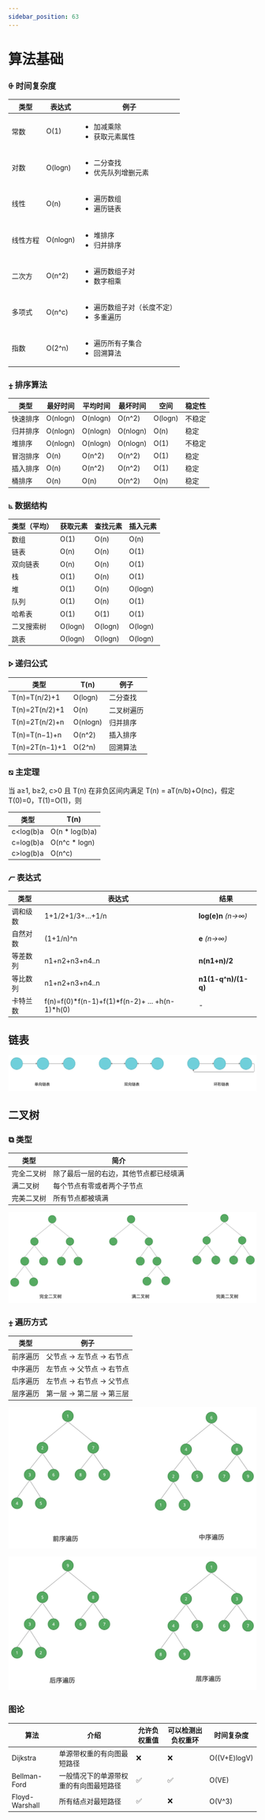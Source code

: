 ```yaml
---
sidebar_position: 63
---
```


# 算法基础

### ⨭ 时间复杂度

| 类型        | 表达式      |  例子       |
| ----------- | ----------- | ----------- |
| 常数        | O(1)        | <ul><li>加减乘除</li><li>获取元素属性</li></ul>        |
| 对数        | O(logn)     | <ul><li>二分查找</li><li>优先队列增删元素</li></ul>    |
| 线性        | O(n)        | <ul><li>遍历数组</li><li>遍历链表</li></ul>            |
| 线性方程    | O(nlogn)    | <ul><li>堆排序</li><li>归并排序</li></ul>              |
| 二次方      | O(n^2)      | <ul><li>遍历数组子对</li><li>数字相乘</li></ul>        |
| 多项式      | O(n^c)      | <ul><li>遍历数组子对（长度不定）</li><li>多重遍历</li></ul>        |
| 指数        | O(2^n)      | <ul><li>遍历所有子集合</li><li>回溯算法</li></ul>        |

### ⨦ 排序算法

| 类型        | 最好时间    |  平均时间   | 最坏时间    | 空间        |  稳定性     |
| ----------- | ----------- | ----------- | ----------- | ----------- | ----------- |
| 快速排序    | O(nlogn)    | O(nlogn)    | O(n^2)      | O(logn)     |  不稳定     |
| 归并排序    | O(nlogn)    | O(nlogn)    | O(nlogn)    | O(n)        |  稳定       |
| 堆排序      | O(nlogn)    | O(nlogn)    | O(nlogn)    | O(1)        |  不稳定     |
| 冒泡排序    | O(n)        | O(n^2)      | O(n^2)      | O(1)        |  稳定       |
| 插入排序    | O(n)        | O(n^2)      | O(n^2)      | O(1)        |  稳定       |
| 桶排序      | O(n)        | O(n)        | O(n^2)      | O(n)        |  稳定       |

### ⦜ 数据结构

| 类型（平均）| 获取元素    |  查找元素   | 插入元素    |
| ----------- | ----------- | ----------- | ----------- |
| 数组        | O(1)        | O(n)        | O(n)        |
| 链表        | O(n)        | O(n)        | O(1)        |
| 双向链表    | O(n)        | O(n)        | O(1)        |
| 栈          | O(1)        | O(n)        | O(1)        |
| 堆          | O(1)        | O(n)        | O(logn)     |
| 队列        | O(1)        | O(n)        | O(1)        |
| 哈希表      | O(1)        | O(1)        | O(1)        |
| 二叉搜索树  | O(logn)     | O(logn)     | O(logn)     |
| 跳表        | O(logn)     | O(logn)     | O(logn)     |

### ⦠ 递归公式

| 类型             | T(n)        |  例子       |
| -----------      | ----------- | ----------- |
| T(n)=T(n/2)+1    | O(logn)     | 二分查找    |
| T(n)=2T(n/2)+1   | O(n)        | 二叉树遍历  |
| T(n)=2T(n/2)+n   | O(nlogn)    | 归并排序    |
| T(n)=T(n−1)+n    | O(n^2)      | 插入排序    |
| T(n)=2T(n−1)+1   | O(2^n)      | 回溯算法    |

### ⧅ 主定理

当 a≥1, b≥2, c>0 且 T(n) 在非负区间内满足 T(n) = aT(n/b)+O(nc)，假定 T(0)=0，T(1)=O(1)，则

| 类型             | T(n)           |
| -----------      | -----------    |
| c<log(b)a        | O(n * log(b)a) |
| c=log(b)a        | O(n^c * logn)  |
| c>log(b)a        | O(n^c)         |

### ⦧ 表达式

| 类型             | 表达式           | 结果            |
| -----------      | -----------      | -----------     |
| 调和级数         | 1+1/2+1/3+…+1/n  | **log(e)n**  *(n→∞)*        |
| 自然对数         | (1+1/n)^n        | **e**  *(n→∞)*           |
| 等差数列         | n1+n2+n3+n4..n   | **n(n1+n)/2**       |
| 等比数列         | n1+n2+n3+n4..n   | **n1(1-q^n)/(1-q)** |
| 卡特兰数         | f(n)=f(0)*f(n-1)+f(1)*f(n-2)+ ... +h(n-1)*h(0)  | -                |

## 链表

![linked-list](https://raw.githubusercontent.com/resumejob/algorithm101/main/imgs/linked-list.png)

## 二叉树

### ⧉ 类型

| 类型             | 简介                                    |
| -----------      | -----------                             |
| 完全二叉树       | 除了最后一层的右边，其他节点都已经填满  |
| 满二叉树         | 每个节点有零或者两个子节点              |
| 完美二叉树       | 所有节点都被填满                        |

![binary-tree](https://raw.githubusercontent.com/resumejob/algorithm101/main/imgs/tree.png)

### ⨦ 遍历方式

| 类型             | 例子                                    |
| -----------      | -----------                             |
| 前序遍历         | 父节点 -> 左节点 -> 右节点              |
| 中序遍历         | 左节点 -> 父节点 -> 右节点              |
| 后序遍历         | 左节点 -> 右节点 -> 父节点              |
| 层序遍历         | 第一层 -> 第二层 -> 第三层              |

![tree-1](https://raw.githubusercontent.com/resumejob/algorithm101/main/imgs/tree-1.png)

![tree-2](https://raw.githubusercontent.com/resumejob/algorithm101/main/imgs/tree-2.png)


### 图论

| 算法          | 介绍                                    |  允许负权重值     | 可以检测出负权重环       | 时间复杂度        |
|--------------| -----------------------|----------------| --------------        | --------------- |
| Dijkstra     | 单源带权重的有向图最短路径   |❌             | ❌                    | O((V+E)logV)    |
| Bellman-Ford | 一般情况下的单源带权重的有向图最短路径  |✅   | ✅                     | O(VE)           |
| Floyd-Warshall | 所有结点对最短路径        |✅             | ❌                   | O(V^3)           |


